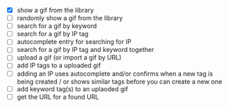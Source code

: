- [x] show a gif from the library
- [ ] randomly show a gif from the library
- [ ] search for a gif by keyword
- [ ] search for a gif by IP tag
- [ ] autocomplete entry for searching for IP
- [ ] search for a gif by IP tag and keyword together
- [ ] upload a gif (or import a gif by URL)
- [ ] add IP tags to a uploaded gif
- [ ] adding an IP uses autocomplete and/or confirms when a new tag is being created / or shows similar tags before you can create a new one
- [ ] add keyword tag(s) to an uplaoded gif
- [ ] get the URL for a found URL
